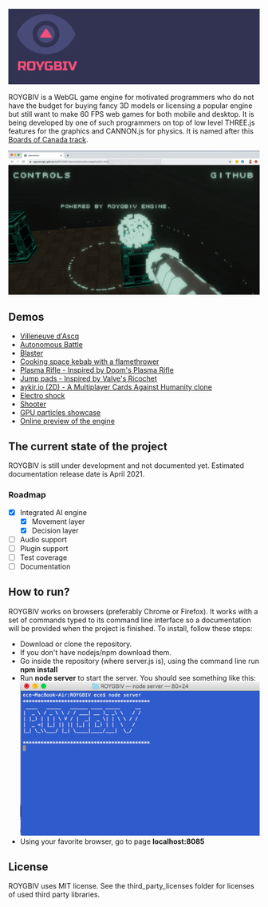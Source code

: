 ![](/screen_shots/banner.png?raw=true)

ROYGBIV is a WebGL game engine for motivated programmers who do not have the budget for buying fancy 3D models or licensing a popular engine but still want to make 60 FPS web games for both mobile and desktop. It is being developed by one of such programmers on top of low level THREE.js features for the graphics and CANNON.js for physics. It is named after this [Boards of Canada track](https://www.youtube.com/watch?v=W-GWjzw0GwQ).    

![](/screen_shots/roygbiv.gif?raw=true)   

## Demos  
* [Villeneuve d'Ascq](https://oguzeroglu.github.io/ROYGBIV/demo/villeneuvedascq2/application.html)  
* [Autonomous Battle](https://oguzeroglu.github.io/kompute-demos-with-roygbiv/autonomousBattle/application.html)    
* [Blaster](https://oguzeroglu.github.io/ROYGBIV/demo/blaster/application.html)    
* [Cooking space kebab with a flamethrower](https://oguzeroglu.github.io/ROYGBIV/demo/spaceKebab/application.html)    
* [Plasma Rifle - Inspired by Doom's Plasma Rifle](https://oguzeroglu.github.io/ROYGBIV/demo/plasmaGun/application.html)    
* [Jump pads - Inspired by Valve's Ricochet](https://oguzeroglu.github.io/ROYGBIV/demo/jumpPads/application.html)    
* [aykir.io (2D) - A Multiplayer Cards Against Humanity clone](https://aykir.io)    
* [Electro shock](https://oguzeroglu.github.io/ROYGBIV/demo/electroShock/application.html)    
* [Shooter](https://oguzeroglu.github.io/ROYGBIV/demo/shooter/application.html)   
* [GPU particles showcase](https://oguzeroglu.github.io/ROYGBIV/demo/psShowcase/application.html)   
* [Online preview of the engine](https://oguzeroglu.github.io/ROYGBIV/roygbiv.html)  

## The current state of the project
ROYGBIV is still under development and not documented yet. Estimated documentation release date is April 2021.    

### Roadmap
- [x] Integrated AI engine
  - [x] Movement layer
  - [x] Decision layer
- [ ] Audio support
- [ ] Plugin support
- [ ] Test coverage
- [ ] Documentation

## How to run?

ROYGBIV works on browsers (preferably Chrome or Firefox). It works with a set of commands typed to its command line interface so a documentation will be provided when the project is finished. To install, follow these steps:

* Download or clone the repository.
* If you don't have nodejs/npm download them.
* Go inside the repository (where server.js is), using the command line run **npm install**
* Run **node server** to start the server. You should see something like this:
![](/screen_shots/server.png?raw=true)
* Using your favorite browser, go to page **localhost:8085**

## License

ROYGBIV uses MIT license. See the third_party_licenses folder for licenses of used third party libraries.
